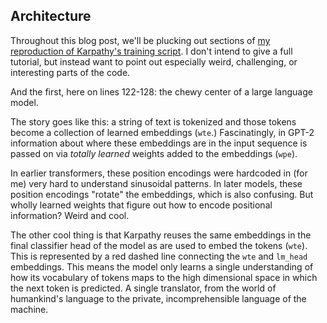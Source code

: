 ## Architecture

Throughout this blog post, we'll be plucking out sections of [my reproduction of Karpathy's training script](https://github.com/bathrobe/my-gpt2/blob/main/gpt2.py). I don't intend to give a full tutorial, but instead want to point out especially weird, challenging, or interesting parts of the code.

And the first, here on lines 122-128: the chewy center of a large language model.

The story goes like this: a string of text is tokenized and those tokens become a collection of learned embeddings (`wte`.) Fascinatingly, in GPT-2 information about where these embeddings are in the input sequence is passed on via _totally learned_ weights added to the embeddings (`wpe`).

In earlier transformers, these position encodings were hardcoded in (for me) very hard to understand sinusoidal patterns. In later models, these position encodings "rotate" the embeddings, which is also confusing. But wholly learned weights that figure out how to encode positional information? Weird and cool.

The other cool thing is that Karpathy reuses the same embeddings in the final classifier head of the model as are used to embed the tokens (`wte`). This is represented by a red dashed line connecting the `wte` and `lm_head` embeddings. This means the model only learns a single understanding of how its vocabulary of tokens maps to the high dimensional space in which the next token is predicted. A single translator, from the world of humankind's language to the private, incomprehensible language of the machine.
